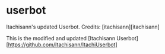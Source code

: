 # userbot
Itachisann's updated Userbot.
Credits: [itachisann][itachisann]

This is the modified and updated [Itachisann Userbot][https://github.com/Itachisann/ItachiUserbot]
